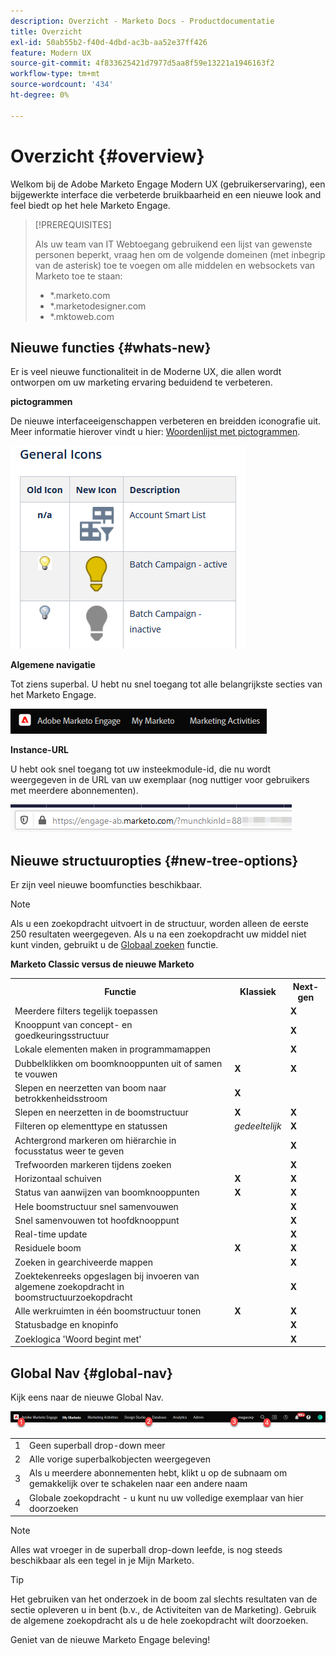```yaml
---
description: Overzicht - Marketo Docs - Productdocumentatie
title: Overzicht
exl-id: 50ab55b2-f40d-4dbd-ac3b-aa52e37ff426
feature: Modern UX
source-git-commit: 4f833625421d7977d5aa8f59e13221a1946163f2
workflow-type: tm+mt
source-wordcount: '434'
ht-degree: 0%

---
```


# Overzicht {#overview}

Welkom bij de Adobe Marketo Engage Modern UX (gebruikerservaring), een bijgewerkte interface die verbeterde bruikbaarheid en een nieuwe look and feel biedt op het hele Marketo Engage.

>[!PREREQUISITES]
>
>Als uw team van IT Webtoegang gebruikend een lijst van gewenste personen beperkt, vraag hen om de volgende domeinen (met inbegrip van de asterisk) toe te voegen om alle middelen en websockets van Marketo toe te staan:
>
>* *.marketo.com
>* *.marketodesigner.com
>* *.mktoweb.com

## Nieuwe functies {#whats-new}

Er is veel nieuwe functionaliteit in de Moderne UX, die allen wordt ontworpen om uw marketing ervaring beduidend te verbeteren.

**pictogrammen**

De nieuwe interfaceeigenschappen verbeteren en breidden iconografie uit. Meer informatie hierover vindt u hier: [Woordenlijst met pictogrammen](/help/marketo/product-docs/marketo-engage-modern-ux/icon-glossary.md).

![](assets/overview-2.png)

**Algemene navigatie**

Tot ziens superbal. U hebt nu snel toegang tot alle belangrijkste secties van het Marketo Engage.

![](assets/overview-5.png)

**Instance-URL**

U hebt ook snel toegang tot uw insteekmodule-id, die nu wordt weergegeven in de URL van uw exemplaar (nog nuttiger voor gebruikers met meerdere abonnementen).

![](assets/overview-6.png)

## Nieuwe structuuropties {#new-tree-options}

Er zijn veel nieuwe boomfuncties beschikbaar.

>[!NOTE]
>
>Als u een zoekopdracht uitvoert in de structuur, worden alleen de eerste 250 resultaten weergegeven. Als u na een zoekopdracht uw middel niet kunt vinden, gebruikt u de [Globaal zoeken](/help/marketo/product-docs/marketo-engage-modern-ux/using-the-global-search.md) functie.

**Marketo Classic versus de nieuwe Marketo**

<table> 
 <tbody>
  <tr>
   <th>Functie</th> 
   <th>Klassiek</th> 
   <th>Next-gen</th> 
  </tr>
  <tr>
   <td>Meerdere filters tegelijk toepassen</td> 
   <td></td> 
   <td><strong>X</strong></td>  
  </tr>
  <tr>
   <td>Knooppunt van concept- en goedkeuringsstructuur</td> 
   <td></td> 
   <td><strong>X</strong></td> 
  </tr>
  <tr>
   <td>Lokale elementen maken in programmamappen</td> 
   <td></td> 
   <td><strong>X</strong></td> 
  </tr>
  <tr>
   <td>Dubbelklikken om boomknooppunten uit of samen te vouwen</td> 
   <td><strong>X</strong></td> 
   <td><strong>X</strong></td>  
  </tr>
  <tr>
   <td>Slepen en neerzetten van boom naar betrokkenheidsstroom</td> 
   <td><strong>X</strong></td> 
   <td></td> 
  </tr>
  <tr>
   <td>Slepen en neerzetten in de boomstructuur</td> 
   <td><strong>X</strong></td> 
   <td><strong>X</strong></td> 
  </tr>
  <tr>
   <td>Filteren op elementtype en statussen</td> 
   <td><i>gedeeltelijk</i></td> 
   <td><strong>X</strong></td>  
  </tr>
  <tr>
   <td>Achtergrond markeren om hiërarchie in focusstatus weer te geven</td> 
   <td></td> 
   <td><strong>X</strong></td> 
  </tr>
  <tr>
   <td>Trefwoorden markeren tijdens zoeken</td> 
   <td></td> 
   <td><strong>X</strong></td> 
  </tr>
  <tr>
   <td>Horizontaal schuiven</td> 
   <td><strong>X</strong></td> 
   <td><strong>X</strong></td>  
  </tr>
  <tr>
   <td>Status van aanwijzen van boomknooppunten</td> 
   <td><strong>X</strong></td> 
   <td><strong>X</strong></td> 
  </tr>
  <tr>
   <td>Hele boomstructuur snel samenvouwen</td> 
   <td></td> 
   <td><strong>X</strong></td> 
  </tr>
  <tr>
   <td>Snel samenvouwen tot hoofdknooppunt</td> 
   <td></td> 
   <td><strong>X</strong></td>  
  </tr>
  <tr>
   <td>Real-time update</td> 
   <td></td> 
   <td><strong>X</strong></td> 
  </tr>
  <tr>
   <td>Residuele boom</td> 
   <td><strong>X</strong></td> 
   <td><strong>X</strong></td> 
  </tr>
  <tr>
   <td>Zoeken in gearchiveerde mappen</td> 
   <td></td> 
   <td><strong>X</strong></td>  
  </tr>
  <tr>
   <td>Zoektekenreeks opgeslagen bij invoeren van algemene zoekopdracht in boomstructuurzoekopdracht</td> 
   <td></td> 
   <td><strong>X</strong></td> 
  </tr>
  <tr>
   <td>Alle werkruimten in één boomstructuur tonen</td> 
   <td><strong>X</strong></td> 
   <td><strong>X</strong></td> 
  </tr>
  <tr>
   <td>Statusbadge en knopinfo</td> 
   <td></td> 
   <td><strong>X</strong></td>  
  </tr>
  <tr>
   <td>Zoeklogica 'Woord begint met'</td> 
   <td></td> 
   <td><strong>X</strong></td> 
  </tr>
 </tbody>
</table>

## Global Nav {#global-nav}

Kijk eens naar de nieuwe Global Nav.

![](assets/overview-7.png)

<table> 
 <tbody>
  <tr>
   <td>1</td> 
   <td>Geen superball drop-down meer</td> 
  </tr>
  <tr>
   <td>2</td> 
   <td>Alle vorige superbalkobjecten weergegeven</td> 
  </tr>
  <tr>
  <tr>
   <td>3</td> 
   <td>Als u meerdere abonnementen hebt, klikt u op de subnaam om gemakkelijk over te schakelen naar een andere naam</td> 
  </tr>
  <tr>
   <td>4</td> 
   <td>Globale zoekopdracht - u kunt nu uw volledige exemplaar van hier doorzoeken</td> 
  </tr>
 </tbody>
</table>

>[!NOTE]
>
>Alles wat vroeger in de superball drop-down leefde, is nog steeds beschikbaar als een tegel in je Mijn Marketo.

>[!TIP]
>
>Het gebruiken van het onderzoek in de boom zal slechts resultaten van de sectie opleveren u in bent (b.v., de Activiteiten van de Marketing). Gebruik de algemene zoekopdracht als u de hele zoekopdracht wilt doorzoeken.

Geniet van de nieuwe Marketo Engage beleving!

